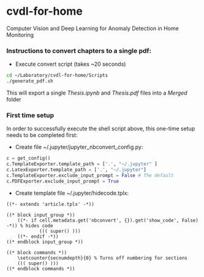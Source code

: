 # cvdl-for-home
Computer Vision and Deep Learning for Anomaly Detection in Home Monitoring

### Instructions to convert chapters to a single pdf:

- Execute convert script (takes ~20 seconds)

```bash
cd ~/Laboratory/cvdl-for-home/Scripts
./generate_pdf.sh
```

This will export a single *Thesis.ipynb* and *Thesis.pdf* files into a *Merged* folder


### First time setup

In order to successfully execute the shell script above, this one-time setup needs to be completed first:

- Create file ~/.jupyter/jupyter_nbconvert_config.py:

```python
c = get_config()
c.TemplateExporter.template_path = ['.', "~/.jupyter" ]
c.LatexExporter.template_path = ['.', "~/.jupyter"]
c.TemplateExporter.exclude_input_prompt = False # The default
c.PDFExporter.exclude_input_prompt = True
```

- Create template file ~/.jupyter/hidecode.tplx:

```
((*- extends 'article.tplx' -*))

((* block input_group *))
    ((*- if cell.metadata.get('nbconvert', {}).get('show_code', False) -*)) % hides code
            ((( super() )))
    ((*- endif -*))
((* endblock input_group *))

((* block commands *))
    \setcounter{secnumdepth}{0} % Turns off numbering for sections
    ((( super() )))
((* endblock commands *))
```

